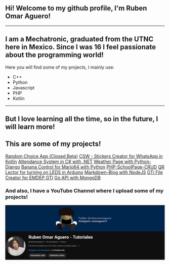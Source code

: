 ## Hi! Welcome to my github profile, I'm Ruben Omar Aguero!
---
I am a Mechatronic, graduated from the UTNC here in Mexico. Since I was 16 I feel passionate about the programming world!
---
Here you will find some of my projects, I mainly use:
- C++
- Python
- Javascript
- PHP
- Kotlin
---
But I love learning all the time, so in the future, I will learn more!
---

## This are some of my projects!
[Random Choice App (Closed Beta)](https://play.google.com/store/apps/details?id=com.roa.eleccionaleatoria)
[CSW - Stickers Creator for WhatsApp in Kotlin](https://github.com/omaraguero/stickers-for-whatsapp-kotlin)
[Attendance System in C# with .NET](https://github.com/omaraguero/attendance-system-csharp)
[Weather Page with Python-Django](https://github.com/omaraguero/weather-app)
[Banana Control for Mario64 with Python](https://github.com/omaraguero/Python-Control-de-Platano-para-Mario-Kart-64)
[PHP-SchoolPage-CRUD](https://github.com/omaraguero/php-CRUD)
[QR Lector for turning on LEDS in Arduino](https://github.com/omaraguero/lectorQRPosiciones)
[Markdown-Blog with NodeJS](https://github.com/omaraguero/basic-markdownblog-nodejs)
[GTi File Creator for EMDEP GTI](https://github.com/omaraguero/GTiFileCreator)
[Go API with MongoDB](https://github.com/omaraguero/go-API)




### And also, I have a YouTube Channel where I upload some of my projects!
![YT](youtube.png)


<!--
**omaraguero/omaraguero** is a ✨ _special_ ✨ repository because its `README.md` (this file) appears on your GitHub profile.

Here are some ideas to get you started:

- 🔭 I’m currently working on ...
- 🌱 I’m currently learning ...
- 👯 I’m looking to collaborate on ...
- 🤔 I’m looking for help with ...
- 💬 Ask me about ...
- 📫 How to reach me: ...
- 😄 Pronouns: ...
- ⚡ Fun fact: ...
-->
